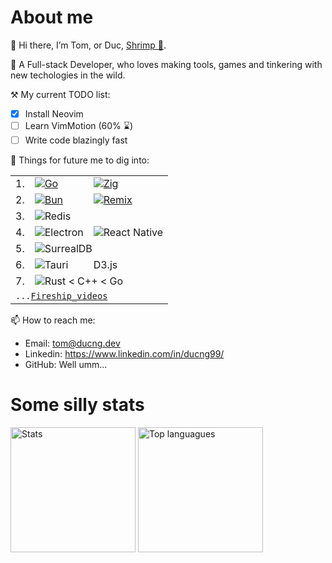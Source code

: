 # About me

👋 Hi there, I’m Tom, or Duc, [Shrimp 🦐](https://translate.google.com/?sl=vi&tl=en&text=t%C3%B4m).

👀 A Full-stack Developer, who loves making tools, games and tinkering with new techologies in the wild.

⚒ My current TODO list:
- [x] Install Neovim
- [ ] Learn VimMotion (60% ⌛)
- [ ] Write code blazingly fast

🌱 Things for future me to dig into:

<table>
  <tbody>
    <tr><td>1.</td><td><a href="https://go.dev"><img src="https://img.shields.io/badge/go-%2300ADD8.svg?style=for-the-badge&logo=go&logoColor=white" alt="Go" /></a></td><td><a href="https://ziglang.org"><img src="https://img.shields.io/badge/Zig-%23F7A41D.svg?style=for-the-badge&logo=zig&logoColor=white" alt="Zig" /></a></td></tr>
    <tr><td>2.</td><td><a href="https://bun.sh"><img src="https://img.shields.io/badge/Bun-%23000000.svg?style=for-the-badge&logo=bun&logoColor=white" alt="Bun" /></a></td><td><a href="https://remix.run"><img src="https://img.shields.io/badge/remix-%23000.svg?style=for-the-badge&logo=remix&logoColor=white" alt="Remix" /></a></td></tr>
    <tr><td>3.</td><td colspan="2"><img src="https://img.shields.io/badge/redis-%23DD0031.svg?style=for-the-badge&logo=redis&logoColor=white" alt="Redis" /></td></tr>
    <tr><td>4.</td><td><img src="https://img.shields.io/badge/Electron-191970?style=for-the-badge&logo=Electron&logoColor=white" alt="Electron" /></td><td><img src="https://img.shields.io/badge/react_native-%2320232a.svg?style=for-the-badge&logo=react&logoColor=%2361DAFB" alt="React Native" /></td></tr>
    <tr><td>5.</td><td colspan="2"><img src="https://img.shields.io/badge/SurrealDB-FF00A0?style=for-the-badge&logo=surrealdb&logoColor=white" alt="SurrealDB" /></td></tr>
    <tr><td>6.</td><td><img src="https://img.shields.io/badge/tauri-%2324C8DB.svg?style=for-the-badge&logo=tauri&logoColor=%23FFFFFF" alt="Tauri" /></td><td>D3.js</td></tr>
    <tr><td>7.</td><td colspan="2"><img src="https://img.shields.io/badge/rust-%23000000.svg?style=for-the-badge&logo=rust&logoColor=white" alt="Rust" /> &lt; C++ &lt; Go</td></tr>
    <tr><td colspan="3"><code>...<a href="https://www.youtube.com/@Fireship/videos">Fireship_videos</a></code></td></tr>
  </tbody>
</table>

📫 How to reach me:
- Email: tom@ducng.dev
- Linkedin: https://www.linkedin.com/in/ducng99/
- GitHub: Well umm...

# Some silly stats

<span>
  <img height="200" src="https://github-readme-stats-ducng99.vercel.app/api?username=ducng99&show_icons=true&custom_title=Stats&rank_icon=github&theme=tokyonight" alt="Stats" />
  <img height="200" src="https://github-readme-stats-ducng99.vercel.app/api/top-langs/?username=ducng99&exclude_repo=KDU,MemoryModule,GoldDigger-CPP,Dungeon,CSGO-Internal&langs_count=8&hide=cmake&layout=compact&theme=tokyonight" alt="Top languagues" />
</span>
